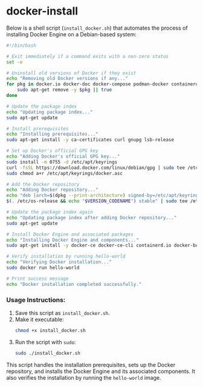 # docker-install

Below is a shell script (`install_docker.sh`) that automates the process of installing Docker Engine on a Debian-based system:

```bash
#!/bin/bash

# Exit immediately if a command exits with a non-zero status
set -e

# Uninstall old versions of Docker if they exist
echo "Removing old Docker versions if any..."
for pkg in docker.io docker-doc docker-compose podman-docker containerd runc; do
    sudo apt-get remove -y $pkg || true
done

# Update the package index
echo "Updating package index..."
sudo apt-get update

# Install prerequisites
echo "Installing prerequisites..."
sudo apt-get install -y ca-certificates curl gnupg lsb-release

# Set up Docker's official GPG key
echo "Adding Docker's official GPG key..."
sudo install -m 0755 -d /etc/apt/keyrings
curl -fsSL https://download.docker.com/linux/debian/gpg | sudo tee /etc/apt/keyrings/docker.asc > /dev/null
sudo chmod a+r /etc/apt/keyrings/docker.asc

# Add the Docker repository
echo "Adding Docker repository..."
echo "deb [arch=$(dpkg --print-architecture) signed-by=/etc/apt/keyrings/docker.asc] https://download.docker.com/linux/debian \
$(. /etc/os-release && echo "$VERSION_CODENAME") stable" | sudo tee /etc/apt/sources.list.d/docker.list > /dev/null

# Update the package index again
echo "Updating package index after adding Docker repository..."
sudo apt-get update

# Install Docker Engine and associated packages
echo "Installing Docker Engine and components..."
sudo apt-get install -y docker-ce docker-ce-cli containerd.io docker-buildx-plugin docker-compose-plugin

# Verify installation by running hello-world
echo "Verifying Docker installation..."
sudo docker run hello-world

# Print success message
echo "Docker installation completed successfully."
```

### Usage Instructions:
1. Save this script as `install_docker.sh`.
2. Make it executable:  
   ```bash
   chmod +x install_docker.sh
   ```
3. Run the script with `sudo`:
   ```bash
   sudo ./install_docker.sh
   ```

This script handles the installation prerequisites, sets up the Docker repository, and installs the Docker Engine and its associated components. It also verifies the installation by running the `hello-world` image.
